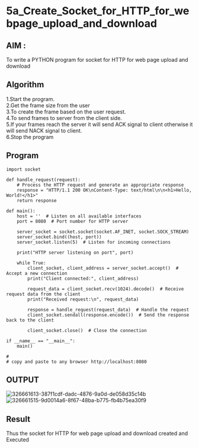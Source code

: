 # 5a_Create_Socket_for_HTTP_for_webpage_upload_and_download
## AIM :
To write a PYTHON program for socket for HTTP for web page upload and download
## Algorithm

1.Start the program.
<BR>
2.Get the frame size from the user
<BR>
3.To create the frame based on the user request.
<BR>
4.To send frames to server from the client side.
<BR>
5.If your frames reach the server it will send ACK signal to client otherwise it will send NACK signal to client.
<BR>
6.Stop the program
<BR>
## Program 
```
import socket

def handle_request(request):
    # Process the HTTP request and generate an appropriate response
    response = "HTTP/1.1 200 OK\nContent-Type: text/html\n\n<h1>Hello, World!</h1>"
    return response

def main():
    host = ''  # Listen on all available interfaces
    port = 8080  # Port number for HTTP server

    server_socket = socket.socket(socket.AF_INET, socket.SOCK_STREAM)
    server_socket.bind((host, port))
    server_socket.listen(5)  # Listen for incoming connections

    print("HTTP server listening on port", port)

    while True:
        client_socket, client_address = server_socket.accept()  # Accept a new connection
        print("Client connected:", client_address)

        request_data = client_socket.recv(1024).decode()  # Receive request data from the client
        print("Received request:\n", request_data)

        response = handle_request(request_data)  # Handle the request
        client_socket.sendall(response.encode())  # Send the response back to the client

        client_socket.close()  # Close the connection

if __name__ == "__main__":
    main()

# 
# copy and paste to any browser http://localhost:8080
```
## OUTPUT
![326661613-387f1cdf-dadc-4876-9a0d-de058d35c14b](https://github.com/vishal23000591/5a_Create_Socket_for_HTTP_for_webpage_upload_and_download/assets/147139719/3c1c775b-71cc-4eda-934c-6b7febf426d4)
![326661515-9d0014a6-8f67-48ba-b775-fb4b75ea30f9](https://github.com/vishal23000591/5a_Create_Socket_for_HTTP_for_webpage_upload_and_download/assets/147139719/a7123fe9-7264-4ce4-bf6e-fcc5616d530c)

## Result
Thus the socket for HTTP for web page upload and download created and Executed
